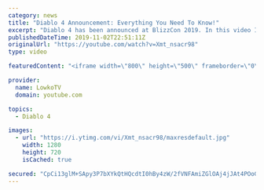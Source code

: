 ```yaml
---
category: news
title: "Diablo 4 Announcement: Everything You Need To Know!"
excerpt: "Diablo 4 has been announced at BlizzCon 2019. In this video I go over everything you need to know about this upcoming Blizzard Entertainment game."
publishedDateTime: 2019-11-02T22:51:11Z
originalUrl: "https://youtube.com/watch?v=Xmt_nsacr98"
type: video

featuredContent: "<iframe width=\"800\" height=\"500\" frameborder=\"0\" src=\"https://www.youtube.com/embed/Xmt_nsacr98\" allow=\"accelerometer; autoplay; encrypted-media; gyroscope; picture-in-picture\" allowfullscreen></iframe>"

provider:
  name: LowkoTV
  domain: youtube.com

topics:
  - Diablo 4

images:
  - url: "https://i.ytimg.com/vi/Xmt_nsacr98/maxresdefault.jpg"
    width: 1280
    height: 720
    isCached: true

secured: "CpCi13glM+SApy3P7bXYkQtHQcdtI0hBy4zW/2fVNFAmiZGlOAj4jJAt4POoG8ftTATxBsy4RToCDCnwMM18u80sDInfAccfcHy764HNdygCEWzUUEIam2ujGh0JwRFP4aSfuvxBAP6OBMv/eMzr1dKIy1zw9Do9F/hrZW/63IjwL7ZM0uHXY/GyeP0zMOSeuzvMloHNDEWCxJG7gkL06Lf3Y/CVMsYs1JyflOKpEdC8/wgach6DPsF875AsfWffYiOQjspaK5Kh5Vn3nhWFoOYkOl4+rG8WxKJuyZOtO0GEuEB0LRnUiEpjKA7SyRuU+xNfCZSClK1fZe+PrCvj0vJjO3KuQycdc8bN6WsHivBfeE8wZCVzEYSvkxL3e0nkGTwI78Ux7ej38xikXtokd/T4R9PQA7ovawxXwMw04p4P1p1iw7988lBUf1KM4tFC;Juz25w6iXLSLBC8swVeNyg=="
---
```


